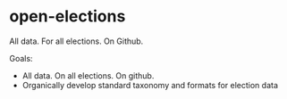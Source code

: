 open-elections
==============

All data. For all elections. On Github.

Goals:
* All data. On all elections. On github.
* Organically develop standard taxonomy and formats for election data

